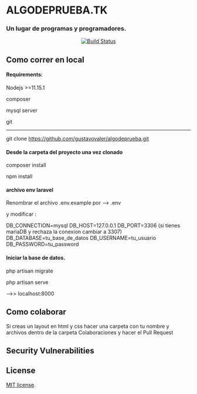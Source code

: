 # ALGODEPRUEBA.TK

### Un lugar de programas y programadores.
<p align="center">
<a href="https://travis-ci.org/laravel/framework"><img src="https://travis-ci.org/laravel/framework.svg" alt="Build Status"></a>
</p>


## Como correr en local
#### Requirements:
    
Nodejs >=11.15.1

composer

mysql server

git

------------------------------

git clone https://github.com/gustavovaler/algodeprueba.git



#### Desde la carpeta del proyecto una vez clonado

composer install

npm install

#### archivo env laravel

Renombrar el archivo  .env.example  por  -->   .env

y modificar :

DB_CONNECTION=mysql
DB_HOST=127.0.0.1
DB_PORT=3306 (si tienes mariaDB y rechaza la conexion cambiar a 3307)
DB_DATABASE=tu_base_de_datos
DB_USERNAME=tu_usuario
DB_PASSWORD=tu_password

#### Iniciar la base de datos.

php artisan migrate

php artisan serve

-->> localhost:8000



## Como colaborar

Si creas un layout en html y css hacer una carpeta con tu nombre y archivos dentro de  la carpeta Colaboraciones  y hacer el Pull Request



## Security Vulnerabilities


## License
[MIT license](https://opensource.org/licenses/MIT).
